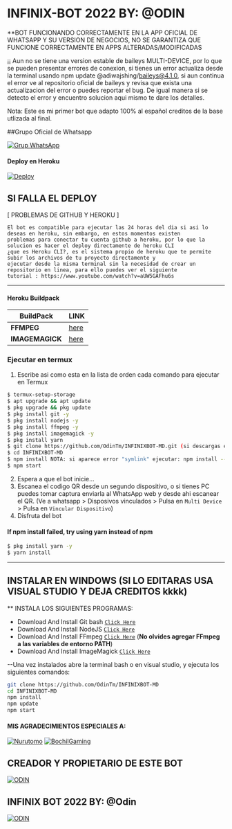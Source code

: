# INFINIX-BOT 2022 BY: @ODIN

**BOT FUNCIONANDO CORRECTAMENTE EN LA APP OFICIAL
DE WHATSAPP Y SU VERSION DE NEGOCIOS, NO SE GARANTIZA 
QUE FUNCIONE CORRECTAMENTE EN APPS ALTERADAS/MODIFICADAS

¡¡ Aun no se tiene una version estable de baileys MULTI-DEVICE, 
por lo que se pueden presentar errores de conexion, si tienes un error
actualiza desde la terminal usando npm update @adiwajshing/baileys@4.1.0,
si aun continua el error ve al repositorio oficial de baileys y revisa
que exista una actualizacion del error o puedes reportar el bug. De 
igual manera si se detecto el error y encuentro solucion aqui mismo te 
dare los detalles. 

Nota: Este es mi primer bot que adapto 100% al español creditos de la
base utlizada al final.

##Grupo Oficial de Whatsapp

[![Grup WhatsApp](https://img.shields.io/badge/WhatsApp%20Group-25D366?style=for-the-badge&logo=whatsapp&logoColor=white)](https://chat.whatsapp.com/FYQ2L2wPuR958AOXogzmHY) 


#### Deploy en Heroku
[![Deploy](https://www.herokucdn.com/deploy/button.svg)](https://heroku.com/deploy?template=https://github.com/OdinTm/INFINIXBOT-MD)

## SI FALLA EL DEPLOY

[ PROBLEMAS DE GITHUB Y HEROKU ]
```
El bot es compatible para ejecutar las 24 horas del dia si asi lo deseas en heroku, sin embargo, en estos momentos existen
problemas para conectar tu cuenta github a heroku, por lo que la solucion es hacer el deploy directamente de heroku CLI
¿que es Heroku CLI?, es el sistema propio de heroku que te permite subir los archivos de tu proyecto directamente y 
ejecutar desde la misma terminal sin la necesidad de crear un repositorio en linea, para ello puedes ver el siguiente 
tutorial : https://www.youtube.com/watch?v=aUW5GAFhu6s
```
---------

#### Heroku Buildpack
| BuildPack | LINK |
|--------|--------|
| **FFMPEG** |[here](https://github.com/jonathanong/heroku-buildpack-ffmpeg-latest) |
| **IMAGEMAGICK** | [here](https://github.com/DuckyTeam/heroku-buildpack-imagemagick) |

### Ejecutar en termux
1. Escribe asi como esta en la lista de orden cada comando para ejecutar en Termux
```sh
$ termux-setup-storage
$ apt upgrade && apt update
$ pkg upgrade && pkg update
$ pkg install git -y
$ pkg install nodejs -y
$ pkg install ffmpeg -y
$ pkg install imagemagick -y
$ pkg install yarn
$ git clone https://github.com/OdinTm/INFINIXBOT-MD.git (si descargas el archivo zip: cd storage)
$ cd INFINIXBOT-MD
$ npm install NOTA: si aparece error "symlink" ejecutar: npm install --no-bin-links
$ npm start
```
2. Espera a que el bot inicie...
3. Escanea el codigo QR desde un segundo dispositivo, o si tienes PC puedes tomar captura enviarla al WhatsApp web y desde ahi escanear el QR. (Ve a whatsapp > Disposivos vinculados > Pulsa en `Multi Device` > Pulsa en `Vincular Dispositivo`)
4. Disfruta del bot

#### If npm install failed, try using yarn instead of npm
```sh
$ pkg install yarn -y
$ yarn install
```
---------

## INSTALAR EN WINDOWS (SI LO EDITARAS USA VISUAL STUDIO Y DEJA CREDITOS kkkk)

** INSTALA LOS SIGUIENTES PROGRAMAS: 
* Download And Install Git bash [`Click Here`](https://git-scm.com/downloads)
* Download And Install NodeJS [`Click Here`](https://nodejs.org/en/download)
* Download And Install FFmpeg [`Click Here`](https://ffmpeg.org/download.html) (**No olvides agregar FFmpeg a las variables de entorno PATH**)
* Download And Install ImageMagick [`Click Here`](https://imagemagick.org/script/download.php)

--Una vez instalados abre la terminal bash o en visual studio, y ejecuta los siguientes
comandos: 
```bash 
git clone https://github.com/OdinTm/INFINIXBOT-MD
cd INFINIXBOT-MD
npm install
npm update
npm start
```


#### MIS AGRADECIMIENTOS ESPECIALES A:
[![Nurutomo](https://github.com/Nurutomo.png?size=100)](https://github.com/Nurutomo)
[![BochilGaming](https://github.com/BochilGaming.png?size=100)](https://github.com/BochilGaming)


## CREADOR Y PROPIETARIO DE ESTE BOT
[![ODIN](https://github.com/OdinTm.png?size=100)](https://github.com/OdinTm)

## INFINIX BOT 2022 BY: @Odin
[![ODIN](https://i.ibb.co/NYsx0nw/Screenshot-3.jpg?size=300)](https://github.com/OdinTm/INFINIXBOT2022-MD)

